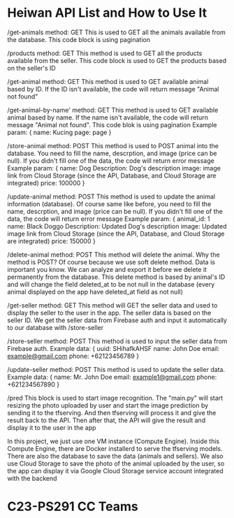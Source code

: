 # Heiwan API List and How to Use It

/get-animals
method: GET
This is used to GET all the animals available from the database. This code block is using pagination

/products
method: GET
This method is used to GET all the products available from the seller. This code block is used to GET the products based on the seller's ID

/get-animal
method: GET
This method is used to GET available animal based by ID. If the ID isn't available, the code will return message "Animal not found"

/get-animal-by-name'
method: GET
This method is used to GET available animal based by name. If the name isn't available, the code will return message "Animal not found". This code blok is using pagination
Example param:
{
  name: Kucing
  page: page
}

/store-animal
method: POST
This method is used to POST animal into the database. You need to fill the name, descrption, and image (price can be null). If you didn't fill one of the data, the code
will return error message
Example param:
{
  name: Dog
  Description: Dog's description
  image: image link from Cloud Storage (since the API, Database, and Cloud Storage are integrated)
  price: 100000
}

/update-animal
method: POST
This method is used to update the animal information (database). Of course same like before, you need to fill the name, descrption, and image (price can be null). 
If you didn't fill one of the data, the code will return error message
Example param:
{
  animal_id: 1
  name: Black Doggo
  Description: Updated Dog's description
  image: Updated image link from Cloud Storage (since the API, Database, and Cloud Storage are integrated)
  price: 150000
}

/delete-animal
method: POST
This method will delete the animal. Why the method is POST? Of course because we use soft delete method. Data is important you know. We can analyze and export it
before we delete it permanently from the database. This delete method is based by animal's ID and will change the field deleted_at to be not null in the database 
(every animal displayed on the app have deleted_at field as not null)

/get-seller
method: GET
This method will GET the seller data and used to display the seller to the user in the app. The seller data is based on the seller ID. We get the seller data from 
Firebase auth and input it automatically to our database with /store-seller

/store-seller
method: POST
This method is used to input the seller data from Firebase auth.
Example data:
{
  uuid: SHihafkAHSF
  name: John Doe
  email: example@gmail.com
  phone: +62123456789
}

/update-seller
method: POST
This method is used to update the seller data.
Example data:
{
  name: Mr. John Doe 
  email: example1@gmail.com
  phone: +621234567890
}

/pred
This block is used to start image recognition. The "main.py" will start resizing the photo uploaded by user and start the image prediction by sending it to the
tfserving. And then tfserving will process it and give the result back to the API. Then after that, the API will give the result and display it to the user in the app

In this project, we just use one VM instance (Compute Engine). Inside this Compute Engine, there are Docker installerd to serve the tfserving models. There are also the
database to save the data (animals and sellers). We also use Cloud Storage to save the photo of the animal uploaded by the user, so the app can display it via 
Google Cloud Storage service account integrated with the backend

# C23-PS291 CC Teams 

